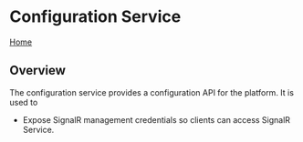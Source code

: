 # Configuration Service

[Home](../readme.md)

## Overview

The configuration service provides a configuration API for the platform.  It is used to

* Expose SignalR management credentials so clients can access SignalR Service.